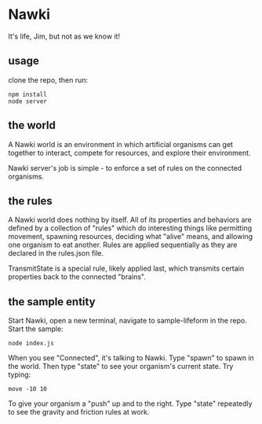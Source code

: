 # Nawki
It's life, Jim, but not as we know it!

## usage
clone the repo, then run:
```
npm install
node server
```

## the world
A Nawki world is an environment in which artificial organisms can get together to interact, compete for resources, and explore their environment.

Nawki server's job is simple - to enforce a set of rules on the connected organisms.

## the rules
A Nawki world does nothing by itself. All of its properties and behaviors are defined by a collection of "rules" which do interesting things like permitting movement, spawning resources, deciding what "alive" means, and allowing one organism to eat another.  Rules are applied sequentially as they are declared in the rules.json file.

TransmitState is a special rule, likely applied last, which transmits certain properties back to the connected "brains".

## the sample entity
Start Nawki, open a new terminal, navigate to sample-lifeform in the repo. Start the sample:
```
node index.js
```
When you see "Connected", it's talking to Nawki. Type "spawn" to spawn in the world. Then type "state" to see your organism's current state.
Try typing:
```
move -10 10
```
To give your organism a "push" up and to the right. Type "state" repeatedly to see the gravity and friction rules at work.

